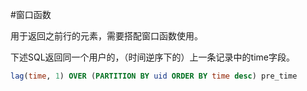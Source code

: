 #窗口函数

用于返回之前行的元素，需要搭配窗口函数使用。


下述SQL返回同一个用户的，（时间逆序下的）上一条记录中的time字段。

```sql
lag(time, 1) OVER (PARTITION BY uid ORDER BY time desc) pre_time
```